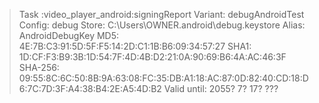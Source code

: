 > Task :video_player_android:signingReport
Variant: debugAndroidTest
Config: debug
Store: C:\Users\OWNER\.android\debug.keystore
Alias: AndroidDebugKey
MD5: 4E:7B:C3:91:5D:5F:F5:14:2D:C1:1B:B6:09:34:57:27
SHA1: 1D:CF:F3:B9:3B:1D:54:7F:4D:4B:D2:21:0A:90:69:B6:4A:AC:46:3F
SHA-256: 09:55:8C:6C:50:8B:9A:63:08:FC:35:DB:A1:18:AC:87:0D:82:40:CD:18:D6:7C:7D:3F:A4:38:B4:2E:A5:4D:B2
Valid until: 2055? 7? 17? ???